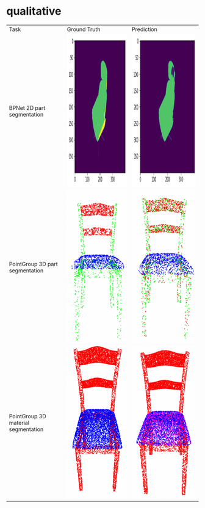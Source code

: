 # qualitative


<table>
  <tr>
    <td>Task</td>
    <td>Ground Truth</td>
    <td>Prediction</td>
  </tr> 
  <tr>
    <td>BPNet 2D part segmentation</td>
    <td><img src="images/chair_gt.png" alt="1" width = 400px height = 400px></td>
    <td><img src="images/chair_seg.png" alt="1" width = 400px height = 400px></td>
   </tr> 
   <tr>
      <td>PointGroup 3D part segmentation</td>
      <td><img src="images/3d_chair_gt.png" alt="2" width = 300px height = 400px></td>
      <td><img src="images/3d_chair_pred.png" alt="2" width = 300px height = 400px></td>
  </tr>
  <tr>
      <td>PointGroup 3D material segmentation</td>
      <td><img src="images/3d_chair_materialgt.png" alt="3" width = 300px height = 400px></td>
      <td><img src="images/3d_chair_materialpred.png" alt="3" width = 300px height = 400px></td>
  </tr>
</table>
